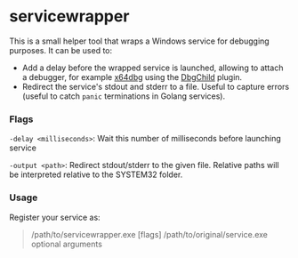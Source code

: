 # servicewrapper

This is a small helper tool that wraps a Windows service for debugging purposes.
It can be used to:
* Add a delay before the wrapped service is launched, allowing to attach a
debugger, for example [x64dbg](https://github.com/x64dbg/x64dbg) using the
[DbgChild](https://github.com/David-Reguera-Garcia-Dreg/DbgChild) plugin.
* Redirect the service's stdout and stderr to a file. Useful to capture errors
(useful to catch `panic` terminations in Golang services).

### Flags

`-delay <milliseconds>`: Wait this number of milliseconds before launching service 

`-output <path>`: Redirect stdout/stderr to the given file. Relative paths
will be interpreted relative to the SYSTEM32 folder.

### Usage

Register your service as:

> /path/to/servicewrapper.exe [flags] /path/to/original/service.exe optional arguments
